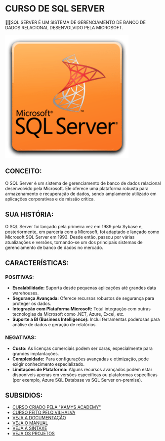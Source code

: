 # CURSO DE SQL SERVER
👨‍⚖️SQL SERVER É UM SISTEMA DE GERENCIAMENTO DE BANCO DE DADOS RELACIONAL DESENVOLVIDO PELA MICROSOFT.

<img src="FOTO.png" align="center" width="400"> <br>

## CONCEITO:
O SQL Server é um sistema de gerenciamento de banco de dados relacional desenvolvido pela Microsoft. Ele oferece uma plataforma robusta para armazenamento e recuperação de dados, sendo amplamente utilizado em aplicações corporativas e de missão crítica.

## SUA HISTÓRIA:
O SQL Server foi lançado pela primeira vez em 1989 pela Sybase e, posteriormente, em parceria com a Microsoft, foi adaptado e lançado como Microsoft SQL Server em 1993. Desde então, passou por várias atualizações e versões, tornando-se um dos principais sistemas de gerenciamento de banco de dados no mercado.

## CARACTERÍSTICAS:
### POSITIVAS:
- **Escalabilidade:** Suporta desde pequenas aplicações até grandes data warehouses.
- **Segurança Avançada:** Oferece recursos robustos de segurança para proteger os dados.
- **Integração com Plataforma Microsoft:** Total integração com outras tecnologias da Microsoft como .NET, Azure, Excel, etc.
- **Suporte a BI (Business Intelligence):** Inclui ferramentas poderosas para análise de dados e geração de relatórios.

### NEGATIVAS:
- **Custo:** As licenças comerciais podem ser caras, especialmente para grandes implantações.
- **Complexidade:** Para configurações avançadas e otimização, pode exigir conhecimento especializado.
- **Limitações de Plataforma:** Alguns recursos avançados podem estar disponíveis apenas em versões específicas ou plataformas específicas (por exemplo, Azure SQL Database vs SQL Server on-premise).

## SUBSIDIOS:
- [CURSO CRIADO PELA "KAMYS ACADEMY"](https://youtube.com/playlist?list=PLLbQNZHBOJtZ1oAbve_kacS5nm9u1ULou&si=TqbcsCLHsEIVJxcc)
- [CURSO FEITO PELO VILHALVA](https://github.com/VILHALVA)
- [VEJA A DOCUMENTAÇÃO](https://learn.microsoft.com/pt-br/sql/sql-server/?view=sql-server-ver16)
- [VEJA O MANUAL](./MANUAL.md)
- [VEJA A SINTAXE](./SINTAXE.md)
- [VEJA OS PROJETOS](https://github.com/VILHALVA?tab=repositories&q=topic:SQL-SERVER)